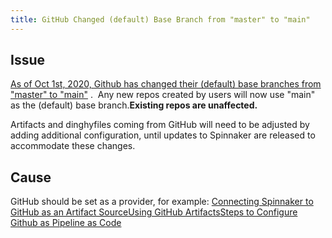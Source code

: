 ```yaml
---
title: GitHub Changed (default) Base Branch from "master" to "main"
---
```


## Issue
[As of Oct 1st, 2020, Github has changed their (default) base branches from "master" to "main"](https://github.com/github/renaming) .  Any new repos created by users will now use "main" as the (default) base branch.**Existing repos are unaffected.**

Artifacts and dinghyfiles coming from GitHub will need to be adjusted by adding additional configuration, until updates to Spinnaker are released to accommodate these changes. 

## Cause
GitHub should be set as a provider, for example:
[Connecting Spinnaker to GitHub as an Artifact Source](https://docs.armory.io/docs/armory-admin/artifacts-github-connect/)[Using GitHub Artifacts](https://docs.armory.io/docs/spinnaker-user-guides/artifacts-github-use/)[Steps to Configure Github as Pipeline as Code](https://docs.armory.io/docs/armory-admin/dinghy-enable/#steps-to-follow-to-configure-pipelines-as-code)

